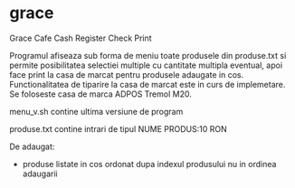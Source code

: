 # grace
Grace Cafe Cash Register Check Print

Programul afiseaza sub forma de meniu toate produsele din produse.txt si permite posibilitatea selectiei multiple cu cantitate multipla eventual, apoi face print la casa de marcat pentru produsele adaugate in cos.  Functionalitatea de tiparire la casa de marcat este in curs de implemetare.  Se foloseste casa de marca ADPOS Tremol M20.

menu_v<x>.sh contine ultima versiune de program

produse.txt contine intrari de tipul
NUME PRODUS:10 RON


De adaugat:
- produse listate in cos ordonat dupa indexul produsului nu in ordinea adaugarii
  
